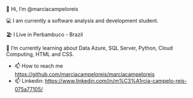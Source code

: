 👋 Hi, I’m @marciacampeloreis

💻 I am currently a software analysis and development student.

🏖️ I Live in Perbambuco - Brazil

🌱 I’m currently learning about Data Azure, SQL Server, Python, Cloud Computing,  HTML and CSS.


- 📫 How to reach me https://github.com/marciacampeloreis/marciacampeloreis
- 📫 Linkedin: https://www.linkedin.com/in/m%C3%A1rcia-campelo-reis-075a77105/
